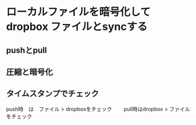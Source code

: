 # ローカルファイルを暗号化してdropbox ファイルとsyncする

## pushとpull

## 圧縮と暗号化

## タイムスタンプでチェック
   push時　は　ファイル > dropboxをチェック
　　pull時はdropbox > ファイルをチェック
